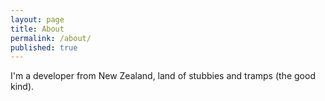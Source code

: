 ```yaml
---
layout: page
title: About
permalink: /about/
published: true
---
```


I'm a developer from New Zealand, land of stubbies and tramps (the good kind).
